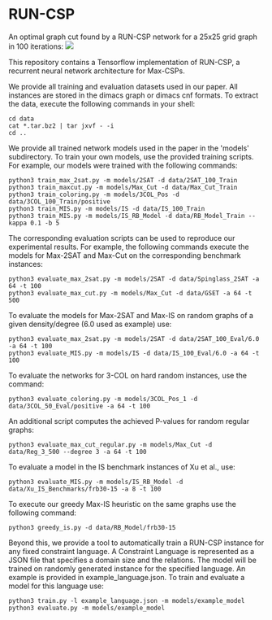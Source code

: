 # RUN-CSP

An optimal graph cut found by a RUN-CSP network for a 25x25 grid graph in 100 iterations:
![](images/animation_compressed.gif)

This repository contains a Tensorflow implementation of RUN-CSP,
a recurrent neural network architecture for Max-CSPs.

We provide all training and evaluation datasets used in our paper.
All instances are stored in the dimacs graph or dimacs cnf formats.
To extract the data, execute the following commands in your shell:

```
cd data
cat *.tar.bz2 | tar jxvf - -i
cd ..
```

We provide all trained network models used in the paper in the 'models' subdirectory.
To train your own models, use the provided training scripts.
For example, our models were trained with the following commands:

```
python3 train_max_2sat.py -m models/2SAT -d data/2SAT_100_Train
python3 train_maxcut.py -m models/Max_Cut -d data/Max_Cut_Train
python3 train_coloring.py -m models/3COL_Pos -d data/3COL_100_Train/positive
python3 train_MIS.py -m models/IS -d data/IS_100_Train
python3 train_MIS.py -m models/IS_RB_Model -d data/RB_Model_Train --kappa 0.1 -b 5
```

The corresponding evaluation scripts can be used to reproduce our experimental results.
For example, the following commands execute the models for Max-2SAT and Max-Cut on the corresponding benchmark instances:

```
python3 evaluate_max_2sat.py -m models/2SAT -d data/Spinglass_2SAT -a 64 -t 100
python3 evaluate_max_cut.py -m models/Max_Cut -d data/GSET -a 64 -t 500
```

To evaluate the models for Max-2SAT and Max-IS on random graphs of a given density/degree (6.0 used as example) use:

```
python3 evaluate_max_2sat.py -m models/2SAT -d data/2SAT_100_Eval/6.0 -a 64 -t 100
python3 evaluate_MIS.py -m models/IS -d data/IS_100_Eval/6.0 -a 64 -t 100
```

To evaluate the networks for 3-COL on hard random instances, use the command:

```python3 evaluate_coloring.py -m models/3COL_Pos_1 -d data/3COL_50_Eval/positive -a 64 -t 100```

An additional script computes the achieved P-values for random regular graphs:

```python3 evaluate_max_cut_regular.py -m models/Max_Cut -d data/Reg_3_500 --degree 3 -a 64 -t 100```

To evaluate a model in the IS benchmark instances of Xu et al., use:

```python3 evaluate_MIS.py -m models/IS_RB_Model -d data/Xu_IS_Benchmarks/frb30-15 -a 8 -t 100```

To execute our greedy Max-IS heuristic on the same graphs use the following command:

```python3 greedy_is.py -d data/RB_Model/frb30-15 ```


Beyond this, we provide a tool to automatically train a RUN-CSP instance for any fixed constraint language.
A Constraint Language is represented as a JSON file that specifies a domain size and the relations.
The model will be trained on randomly generated instance for the specified language.
An example is provided in example_language.json. To train and evaluate a model for this language use:

```
python3 train.py -l example_language.json -m models/example_model
python3 evaluate.py -m models/example_model
```
